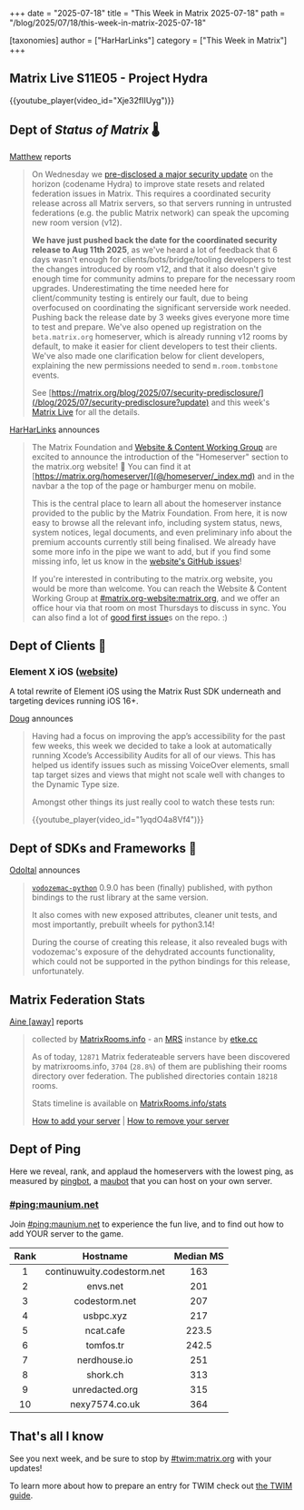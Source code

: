 +++
date = "2025-07-18"
title = "This Week in Matrix 2025-07-18"
path = "/blog/2025/07/18/this-week-in-matrix-2025-07-18"

[taxonomies]
author = ["HarHarLinks"]
category = ["This Week in Matrix"]
+++

## Matrix Live S11E05 - Project Hydra

{{youtube_player(video_id="Xje32fIIUyg")}}

## Dept of *Status of Matrix* 🌡️

[Matthew](https://matrix.to/#/@matthew:matrix.org) reports

> On Wednesday we [pre-disclosed a major security update](/blog/2025/07/security-predisclosure/?update) on the horizon (codename Hydra) to improve state resets and related federation issues in Matrix.  This requires a coordinated security release across all Matrix servers, so that servers running in untrusted federations (e.g. the public Matrix network) can speak the upcoming new room version (v12).
> 
> **We have just pushed back the date for the coordinated security release to Aug 11th 2025**, as we've heard a lot of feedback that 6 days wasn't enough for clients/bots/bridge/tooling developers to test the changes introduced by room v12, and that it also doesn't give enough time for community admins to prepare for the necessary room upgrades. Underestimating the time needed here for client/community testing is entirely our fault, due to being overfocused on coordinating the significant serverside work needed. Pushing back the release date by 3 weeks gives everyone more time to test and prepare. We've also opened up registration on the `beta.matrix.org` homeserver, which is already running v12 rooms by default, to make it easier for client developers to test their clients. We've also made one clarification below for client developers, explaining the new permissions needed to send `m.room.tombstone` events.
> 
> See [https://matrix.org/blog/2025/07/security-predisclosure/](/blog/2025/07/security-predisclosure?update) and this week's [Matrix Live](https://www.youtube.com/watch?v=Xje32fIIUyg) for all the details.

<!-- more -->

[HarHarLinks](https://matrix.to/#/@kim:sosnowkadub.de) announces

> The Matrix Foundation and [Website & Content Working Group](@/foundation/working-groups/index.md) are excited to announce the introduction of the "Homeserver" section to the matrix.org website! 🎉 You can find it at [https://matrix.org/homeserver/](@/homeserver/_index.md) and in the navbar a the top of the page or hamburger menu on mobile.
> 
> This is the central place to learn all about the homeserver instance provided to the public by the Matrix Foundation. From here, it is now easy to browse all the relevant info, including system status, news, system notices, legal documents, and even preliminary info about the premium accounts currently still being finalised. We already have some more info in the pipe we want to add, but if you find some missing info, let us know in the [website's GitHub issues](https://github.com/matrix-org/matrix.org/issues)!
> 
> If you're interested in contributing to the matrix.org website, you would be more than welcome. You can reach the Website & Content Working Group at [#matrix.org-website:matrix.org](https://matrix.to/#/%23matrix.org-website%3Amatrix.org), and we offer an office hour via that room on most Thursdays to discuss in sync. You can also find a lot of [good first issue](https://github.com/matrix-org/matrix.org/issues?q=is%3Aissue%20state%3Aopen%20label%3A%22good%20first%20issue%22)s on the repo. :)

## Dept of Clients 📱

### Element X iOS ([website](https://github.com/vector-im/element-x-ios))

A total rewrite of Element iOS using the Matrix Rust SDK underneath and targeting devices running iOS 16+.

[Doug](https://matrix.to/#/@douge:matrix.org) announces

> Having had a focus on improving the app’s accessibility for the past few weeks, this week we decided to take a look at automatically running Xcode’s Accessibility Audits for all of our views. This has helped us identify issues such as missing VoiceOver elements, small tap target sizes and views that might not scale well with changes to the Dynamic Type size.
> 
> Amongst other things its just really cool to watch these tests run:
> 
> {{youtube_player(video_id="1yqdO4a8Vf4")}}

## Dept of SDKs and Frameworks 🧰

[OdoItal](https://matrix.to/#/@me:shahpaarth.com) announces

> [`vodozemac-python`](https://github.com/matrix-nio/vodozemac-python) 0.9.0 has been (finally) published, with python bindings to the rust library at the same version.
> 
> It also comes with new exposed attributes, cleaner unit tests, and most importantly, prebuilt wheels for python3.14!
> 
> During the course of creating this release, it also revealed bugs with vodozemac's exposure of the dehydrated accounts functionality, which could not be supported in the python bindings for this release, unfortunately.

## Matrix Federation Stats

[Aine [away]](https://matrix.to/#/@aine:etke.cc) reports

> collected by [MatrixRooms.info](https://matrixrooms.info/?utm_source=twim&utm_medium=matrix&utm_campaign=federation-stats) - an [MRS](https://github.com/etkecc/mrs) instance by [etke.cc](https://etke.cc?utm_source=twim&utm_medium=matrix&utm_campaign=federation-stats)
> 
> As of today, `12871` Matrix federateable servers have been discovered by matrixrooms.info, `3704` (`28.8%`) of them are publishing their rooms directory over federation.
> The published directories contain `18218` rooms.
> 
> Stats timeline is available on [MatrixRooms.info/stats](https://matrixrooms.info/stats/?utm_source=twim&utm_medium=matrix&utm_campaign=federation-stats)
> 
> [How to add your server](https://matrixrooms.info/indexing/?utm_source=twim&utm_medium=matrix&utm_campaign=federation-stats) | [How to remove your server](https://matrixrooms.info/deindexing/?utm_source=twim&utm_medium=matrix&utm_campaign=federation-stats)

## Dept of Ping

Here we reveal, rank, and applaud the homeservers with the lowest ping, as measured by [pingbot](https://github.com/maubot/echo), a [maubot](https://github.com/maubot/maubot) that you can host on your own server.

### [#ping:maunium.net](https://matrix.to/#/#ping:maunium.net)
Join [#ping:maunium.net](https://matrix.to/#/#ping:maunium.net) to experience the fun live, and to find out how to add YOUR server to the game.

|Rank|Hostname|Median MS|
|:---:|:---:|:---:|
|1|continuwuity.codestorm.net|163|
|2|envs.net|201|
|3|codestorm.net|207|
|4|usbpc.xyz|217|
|5|ncat.cafe|223.5|
|6|tomfos.tr|242.5|
|7|nerdhouse.io|251|
|8|shork.ch|313|
|9|unredacted.org|315|
|10|nexy7574.co.uk|364|

## That's all I know

See you next week, and be sure to stop by [#twim:matrix.org](https://matrix.to/#/#twim:matrix.org) with your updates!

To learn more about how to prepare an entry for TWIM check out [the TWIM guide](@/twim-guide.md).
